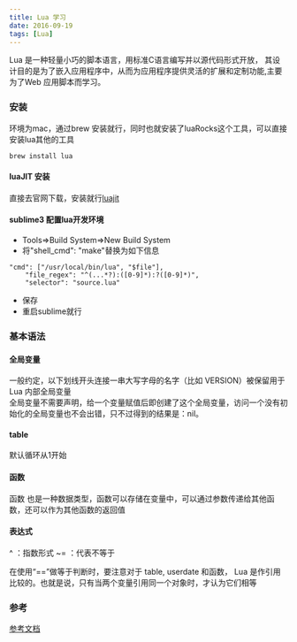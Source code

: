```yaml
---
title: Lua 学习
date: 2016-09-19
tags: [Lua]
---
```


Lua 是一种轻量小巧的脚本语言，用标准C语言编写并以源代码形式开放， 其设计目的是为了嵌入应用程序中，从而为应用程序提供灵活的扩展和定制功能,主要为了Web 应用脚本而学习。

<!-- more -->

### 安装

环境为mac，通过brew 安装就行，同时也就安装了luaRocks这个工具，可以直接安装lua其他的工具

```
brew install lua
```

#### luaJIT 安装

直接去官网下载，安装就行[luajit](http://luajit.org/)

#### sublime3 配置lua开发环境

- Tools=>Build System=>New Build System
-  将"shell_cmd": "make"替换为如下信息
```
"cmd": ["/usr/local/bin/lua", "$file"],
 	"file_regex": "^(...*?):([0-9]*):?([0-9]*)",
 	"selector": "source.lua"
```
- 保存
- 重启sublime就行


###  基本语法

#### 全局变量

一般约定，以下划线开头连接一串大写字母的名字（比如 VERSION）被保留用于 Lua 内部全局变量  
全局变量不需要声明，给一个变量赋值后即创建了这个全局变量，访问一个没有初始化的全局变量也不会出错，只不过得到的结果是：nil。


#### table

默认循环从1开始

#### 函数

函数 也是一种数据类型，函数可以存储在变量中，可以通过参数传递给其他函数，还可以作为其他函数的返回值

#### 表达式

^      ：指数形式
~=     ：代表不等于

在使用“==”做等于判断时，要注意对于 table, userdate 和函数， Lua 是作引用比较的。也就是说，只有当两个变量引用同一个对象时，才认为它们相等

### 参考
[参考文档](https://github.com/jaywcjlove/handbook/blob/master/other/Lua5.3.md)
